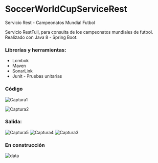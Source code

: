 # SoccerWorldCupServiceRest
Servicio Rest - Campeonatos Mundial Futbol 

Servicio RestFull, para consulta de los campeonatos mundiales de futbol. Realizado con Java 8 - Spring Boot.

### Librerías y herramientas:

* Lombok
* Maven
* SonarLink
* Junit - Pruebas unitarias
 
### Código

![Captura1](https://user-images.githubusercontent.com/7141537/69489064-2d116800-0e41-11ea-85f4-f6415bfaee82.PNG)

![Captura2](https://user-images.githubusercontent.com/7141537/69489065-2d116800-0e41-11ea-9f7a-9297baf1f5f4.PNG)

### Salida:

![Captura5](https://user-images.githubusercontent.com/7141537/69489063-2d116800-0e41-11ea-9632-b64ae7c3a38b.PNG)
![Captura4](https://user-images.githubusercontent.com/7141537/69489062-2d116800-0e41-11ea-89fe-54b472f64a9a.PNG)
![Captura3](https://user-images.githubusercontent.com/7141537/69489061-2c78d180-0e41-11ea-952f-244cc081d8f4.PNG)

### En construcción 

![data](https://user-images.githubusercontent.com/7141537/48297627-294fb500-e47b-11e8-9d9c-4b184aefd012.png)
